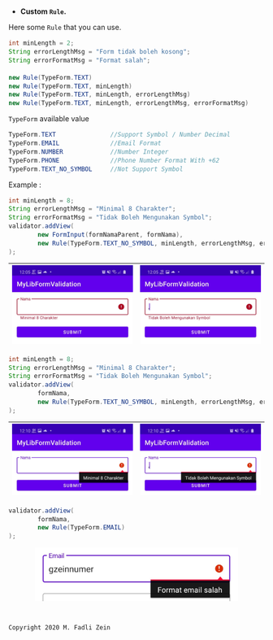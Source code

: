 #
- **Custom `Rule`.**

Here some `Rule` that you can use.
```java
int minLength = 2;
String errorLengthMsg = "Form tidak boleh kosong";
String errorFormatMsg = "Format salah";

new Rule(TypeForm.TEXT)
new Rule(TypeForm.TEXT, minLength)
new Rule(TypeForm.TEXT, minLength, errorLengthMsg)
new Rule(TypeForm.TEXT, minLength, errorLengthMsg, errorFormatMsg)
```
`TypeForm` available value
```java
TypeForm.TEXT               //Support Symbol / Number Decimal
TypeForm.EMAIL              //Email Format
TypeForm.NUMBER             //Number Integer
TypeForm.PHONE              //Phone Number Format With +62
TypeForm.TEXT_NO_SYMBOL     //Not Support Symbol
```
Example :
```java
int minLength = 8;
String errorLengthMsg = "Minimal 8 Charakter";
String errorFormatMsg = "Tidak Boleh Mengunakan Symbol";
validator.addView(
        new FormInput(formNamaParent, formNama),
        new Rule(TypeForm.TEXT_NO_SYMBOL, minLength, errorLengthMsg, errorFormatMsg)
);
```

|<img src="https://github.com/gzeinnumer/AndroidFormValidation/blob/master/preview/example14.jpg" width="400"/>|<img src="https://github.com/gzeinnumer/AndroidFormValidation/blob/master/preview/example15.jpg" width="400"/>|
|---|---|

```java
int minLength = 8;
String errorLengthMsg = "Minimal 8 Charakter";
String errorFormatMsg = "Tidak Boleh Mengunakan Symbol";
validator.addView(
        formNama,
        new Rule(TypeForm.TEXT_NO_SYMBOL, minLength, errorLengthMsg, errorFormatMsg)
);
```

|<img src="https://github.com/gzeinnumer/AndroidFormValidation/blob/master/preview/example16.jpg" width="400"/>|<img src="https://github.com/gzeinnumer/AndroidFormValidation/blob/master/preview/example17.jpg" width="400"/>|
|---|---|

```java
validator.addView(
        formNama,
        new Rule(TypeForm.EMAIL)
);
```

<p align="center">
    <img src="https://github.com/gzeinnumer/AndroidFormValidation/blob/master/preview/example18.jpg" width="400"/>
<p>

#
```
Copyright 2020 M. Fadli Zein
```